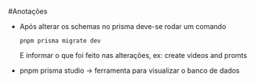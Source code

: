 #Anotações

 - Após alterar os schemas no prisma deve-se rodar um comando 
    ```
    pnpm prisma migrate dev
    ```

    E informar o que foi feito nas alterações, ex: create videos and promts

- pnpm prisma studio -> ferramenta para visualizar o banco de dados